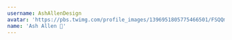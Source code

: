 ```yaml
---
username: AshAllenDesign
avatar: 'https://pbs.twimg.com/profile_images/1396951805775466501/FSQQmSCQ_normal.jpg'
name: 'Ash Allen 🚀'
---
```

